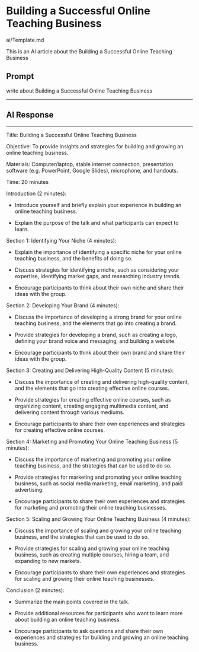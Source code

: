 # Building a Successful Online Teaching Business

ai/Template.md

This is an AI article about the Building a Successful Online Teaching Business


## Prompt

write about Building a Successful Online Teaching Business

---


## AI Response

---

Title: Building a Successful Online Teaching Business

Objective: To provide insights and strategies for building and growing an online teaching business.

Materials: Computer/laptop, stable internet connection, presentation software (e.g. PowerPoint,
Google Slides), microphone, and handouts.

Time: 20 minutes

Introduction (2 minutes):

- Introduce yourself and briefly explain your experience in building an online teaching business.

- Explain the purpose of the talk and what participants can expect to learn.

Section 1: Identifying Your Niche (4 minutes):

- Explain the importance of identifying a specific niche for your online teaching business, and the
  benefits of doing so.

- Discuss strategies for identifying a niche, such as considering your expertise, identifying market
  gaps, and researching industry trends.

- Encourage participants to think about their own niche and share their ideas with the group.

Section 2: Developing Your Brand (4 minutes):

- Discuss the importance of developing a strong brand for your online teaching business, and the
  elements that go into creating a brand.

- Provide strategies for developing a brand, such as creating a logo, defining your brand voice and
  messaging, and building a website.

- Encourage participants to think about their own brand and share their ideas with the group.

Section 3: Creating and Delivering High-Quality Content (5 minutes):

- Discuss the importance of creating and delivering high-quality content, and the elements that go
  into creating effective online courses.

- Provide strategies for creating effective online courses, such as organizing content, creating
  engaging multimedia content, and delivering content through various mediums.

- Encourage participants to share their own experiences and strategies for creating effective online
  courses.

Section 4: Marketing and Promoting Your Online Teaching Business (5 minutes):

- Discuss the importance of marketing and promoting your online teaching business, and the
  strategies that can be used to do so.

- Provide strategies for marketing and promoting your online teaching business, such as social media
  marketing, email marketing, and paid advertising.

- Encourage participants to share their own experiences and strategies for marketing and promoting
  their online teaching businesses.

Section 5: Scaling and Growing Your Online Teaching Business (4 minutes):

- Discuss the importance of scaling and growing your online teaching business, and the strategies
  that can be used to do so.

- Provide strategies for scaling and growing your online teaching business, such as creating
  multiple courses, hiring a team, and expanding to new markets.

- Encourage participants to share their own experiences and strategies for scaling and growing their
  online teaching businesses.

Conclusion (2 minutes):

- Summarize the main points covered in the talk.

- Provide additional resources for participants who want to learn more about building an online
  teaching business.

- Encourage participants to ask questions and share their own experiences and strategies for
  building and growing an online teaching business.